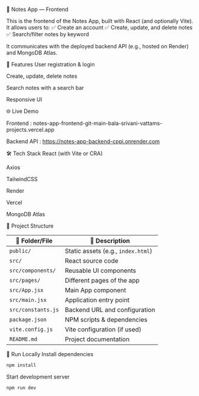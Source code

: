 📒 Notes App — Frontend

This is the frontend of the Notes App, built with React (and optionally Vite).
It allows users to:
✅ Create an account
✅ Create, update, and delete notes
✅ Search/filter notes by keyword

It communicates with the deployed backend API (e.g., hosted on Render) and MongoDB Atlas.

🚀 Features
User registration & login

Create, update, delete notes

Search notes with a search bar

Responsive UI

🌐 Live Demo

Frontend : notes-app-frontend-git-main-bala-srivani-vattams-projects.vercel.app

Backend API : https://notes-app-backend-cppi.onrender.com

🛠️ Tech Stack
React (with Vite or CRA)

Axios

TailwindCSS 

Render

Vercel 

MongoDB Atlas 

📂 Project Structure

| 📂 Folder/File     | 📄 Description                     |
| ------------------ | ---------------------------------- |
| `public/`          | Static assets (e.g., `index.html`) |
| `src/`             | React source code                  |
| `src/components/`  | Reusable UI components             |
| `src/pages/`       | Different pages of the app         |
| `src/App.jsx`      | Main App component                 |
| `src/main.jsx`     | Application entry point            |
| `src/constants.js` | Backend URL and configuration      |
| `package.json`     | NPM scripts & dependencies         |
| `vite.config.js`   | Vite configuration (if used)       |
| `README.md`        | Project documentation              |

🧪 Run Locally
Install dependencies
```bash
npm install
```

Start development server
```bash
npm run dev
```

